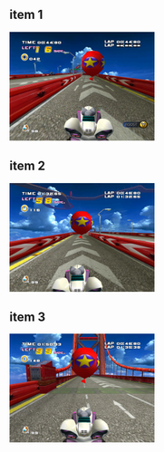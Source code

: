 <style>img{width:256px;display:inline;}</style>
## item 1
![](./Route280/Route280-item-1-1.png)

## item 2
![](./Route280/Route280-item-2-1.png)

## item 3
![](./Route280/Route280-item-3-1.png)

